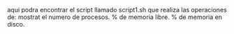 aqui podra encontrar el script llamado script1.sh que realiza las operaciones de:
mostrat el numero de procesos.
% de memoria libre. 
% de memoria en disco.
